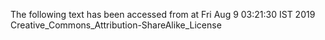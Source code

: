 The following text has been accessed from at Fri Aug 9 03:21:30 IST 2019
Creative_Commons_Attribution-ShareAlike_License
